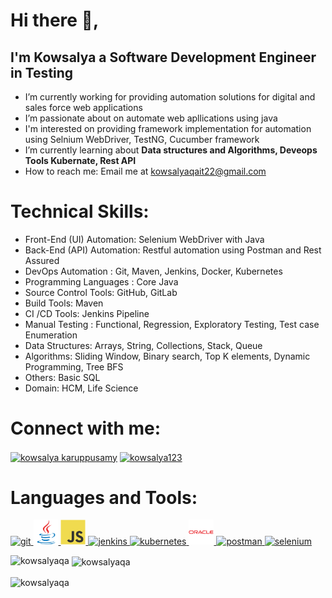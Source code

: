 <h1 align="left">Hi there 👋,
<h2 dir="auto">I'm Kowsalya a Software Development Engineer in Testing</h2>

<ul dir="auto">
<li>I’m currently working for providing automation solutions for digital and sales force web applications</li>
<li>I’m passionate about on automate web apllications using java</li>
<li>I'm interested on providing framework implementation for automation using Selnium WebDriver, TestNG, Cucumber framework</li>
<li><g-emoji class="g-emoji" alias="microscope" fallback-src="https://github.githubassets.com/images/icons/emoji/unicode/1f52c.png">I’m currently learning about <b>Data structures and Algorithms, Deveops Tools Kubernate, Rest API</b></li>
<li><g-emoji class="g-emoji" alias="mailbox" fallback-src="https://github.githubassets.com/images/icons/emoji/unicode/1f4eb.png">How to reach me: Email me at <a href="mailto:kowsalyaqait22@gmail.com">kowsalyaqait22@gmail.com</a></li>
</ul>

<h1>Technical Skills:</h1>
				<ul dir="skills">
				<li>Front-End (UI) Automation: Selenium WebDriver with Java</li>
				<li>Back-End (API) Automation: Restful automation using Postman and Rest Assured</li>
				<li>DevOps Automation : Git, Maven, Jenkins, Docker, Kubernetes</li>
				<li>Programming Languages : Core Java</li>
				<li>Source Control Tools: GitHub, GitLab</li>
				<li>Build Tools: Maven</li>
				<li>CI /CD Tools: Jenkins Pipeline</li>
				<li>Manual Testing : Functional, Regression, Exploratory Testing, Test case Enumeration</li>
				<li>Data Structures: Arrays, String, Collections, Stack, Queue</li>
				<li>Algorithms: Sliding Window, Binary search, Top K elements, Dynamic Programming, Tree BFS</li>
				<li>Others: Basic SQL</li>
				<li>Domain: HCM, Life Science</li>
       				 </ul>
<h1 align="left">Connect with me:</h1>
<p align="left">
<a href="https://www.linkedin.com/in/kowsalya-karuppusamy-sdet/" target="blank"><img align="center" src="https://raw.githubusercontent.com/rahuldkjain/github-profile-readme-generator/master/src/images/icons/Social/linked-in-alt.svg" alt="kowsalya karuppusamy" height="30" width="40" /></a>
<a href="https://www.leetcode.com/kowsalya123" target="blank"><img align="center" src="https://raw.githubusercontent.com/rahuldkjain/github-profile-readme-generator/master/src/images/icons/Social/leet-code.svg" alt="kowsalya123" height="30" width="40" /></a>
</p>
<h1 align="left">Languages and Tools:</h1>
<p align="left"> <a href="https://git-scm.com/" target="_blank" rel="noreferrer"> <img src="https://www.vectorlogo.zone/logos/git-scm/git-scm-icon.svg" alt="git" width="40" height="40"/> </a> <a href="https://www.java.com" target="_blank" rel="noreferrer"> <img src="https://raw.githubusercontent.com/devicons/devicon/master/icons/java/java-original.svg" alt="java" width="40" height="40"/> </a> <a href="https://developer.mozilla.org/en-US/docs/Web/JavaScript" target="_blank" rel="noreferrer"> <img src="https://raw.githubusercontent.com/devicons/devicon/master/icons/javascript/javascript-original.svg" alt="javascript" width="40" height="40"/> </a> <a href="https://www.jenkins.io" target="_blank" rel="noreferrer"> <img src="https://www.vectorlogo.zone/logos/jenkins/jenkins-icon.svg" alt="jenkins" width="40" height="40"/> </a> <a href="https://kubernetes.io" target="_blank" rel="noreferrer"> <img src="https://www.vectorlogo.zone/logos/kubernetes/kubernetes-icon.svg" alt="kubernetes" width="40" height="40"/> </a> <a href="https://www.oracle.com/" target="_blank" rel="noreferrer"> <img src="https://raw.githubusercontent.com/devicons/devicon/master/icons/oracle/oracle-original.svg" alt="oracle" width="40" height="40"/> </a> <a href="https://postman.com" target="_blank" rel="noreferrer"> <img src="https://www.vectorlogo.zone/logos/getpostman/getpostman-icon.svg" alt="postman" width="40" height="40"/> </a> <a href="https://www.selenium.dev" target="_blank" rel="noreferrer"> <img src="https://raw.githubusercontent.com/detain/svg-logos/780f25886640cef088af994181646db2f6b1a3f8/svg/selenium-logo.svg" alt="selenium" width="40" height="40"/> </a> </p>

<p><img align="left" src="https://github-readme-stats.vercel.app/api/top-langs?username=kowsalyaqa&show_icons=true&locale=en&layout=compact" alt="kowsalyaqa" /></p>

<p>&nbsp;<img align="center" src="https://github-readme-stats.vercel.app/api?username=kowsalyaqa&show_icons=true&locale=en" alt="kowsalyaqa" /></p>

<p><img align="center" src="https://github-readme-streak-stats.herokuapp.com/?user=kowsalyaqa&" alt="kowsalyaqa" /></p>
				 
				 
	
  
  



     
